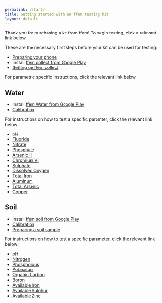 ```yaml
---
permalink: /start/
title: Getting started with an ffem testing kit
layout: default
---
```


Thank you for purchasing a kit from ffem! To begin testing, click a relevant link below.

These are the necessary first steps before your kit can be used for testing:

* [Preparing your phone](https://github.com/foundation-for-environmental-monitoring/Documentation/wiki/Phone-Preparation)
* Install [ffem collect from Google Play](https://play.google.com/store/apps/details?id=io.ffem.collect)
* [Setting up ffem collect](https://github.com/foundation-for-environmental-monitoring/Documentation/wiki/Surveying---using-the-dashboard)

For parametric specific instructions, click the relevant link below

## Water
* Install [ffem Water from Google Play](https://play.google.com/store/apps/details?id=io.ffem.water)
* [Calibration](https://github.com/foundation-for-environmental-monitoring/Documentation/wiki/Calibration)

For instructions on how to test a specific paramter, click the relevant link below

* [pH](https://github.com/foundation-for-environmental-monitoring/Documentation/wiki/Water--pH)
* [Fluoride](https://github.com/foundation-for-environmental-monitoring/Documentation/wiki/Fluoride)
* [Nitrate](https://github.com/foundation-for-environmental-monitoring/Documentation/wiki/Nitrate)
* [Phosphate](https://github.com/foundation-for-environmental-monitoring/Documentation/wiki/Phosphate)
* [Arsenic III](https://github.com/foundation-for-environmental-monitoring/Documentation/wiki/Arsenic)
* [Chromium VI](https://github.com/foundation-for-environmental-monitoring/Documentation/wiki/Chromium)
* [Sulphate](https://github.com/foundation-for-environmental-monitoring/Documentation/wiki/Sulphate)
* [Dissolved Oxygen](https://github.com/foundation-for-environmental-monitoring/Documentation/wiki/Dissolved-Oxygen)
* [Total Iron](https://github.com/foundation-for-environmental-monitoring/Documentation/wiki/Iron)
* [Aluminum](https://github.com/foundation-for-environmental-monitoring/Documentation/wiki/Aluminium)
* [Total Arsenic](https://github.com/foundation-for-environmental-monitoring/Documentation/wiki/Total-Arsenic)
* [Copper](https://github.com/foundation-for-environmental-monitoring/Documentation/wiki/Copper)

## Soil
* Install [ffem soil from Google Play](https://play.google.com/store/apps/details?id=io.ffem.soil)
* [Calibration](https://github.com/foundation-for-environmental-monitoring/Documentation/wiki/Calibration)
* [Preparing a soil sample](https://github.com/foundation-for-environmental-monitoring/Documentation/wiki/Extraction)

For instructions on how to test a specific parameter, click the relevant link below:

* [pH](https://github.com/foundation-for-environmental-monitoring/Documentation/wiki/Soil--pH)
* [Nitrogen](https://github.com/foundation-for-environmental-monitoring/Documentation/wiki/Nitrogen)
* [Phosphorous](https://github.com/foundation-for-environmental-monitoring/Documentation/wiki/Phosphorous)
* [Potassium](https://github.com/foundation-for-environmental-monitoring/Documentation/wiki/Potassium)
* [Organic Carbon](https://github.com/foundation-for-environmental-monitoring/Documentation/wiki/Organic-Carbon)
* [Boron](https://github.com/foundation-for-environmental-monitoring/Documentation/wiki/Boron-(Soil))
* [Available Iron](https://github.com/foundation-for-environmental-monitoring/Documentation/wiki/Available-Iron)
* [Available Sulphur](https://github.com/foundation-for-environmental-monitoring/Documentation/wiki/Available-Sulphur)
* [Available Zinc](https://github.com/foundation-for-environmental-monitoring/Documentation/wiki/Available-Zinc)


